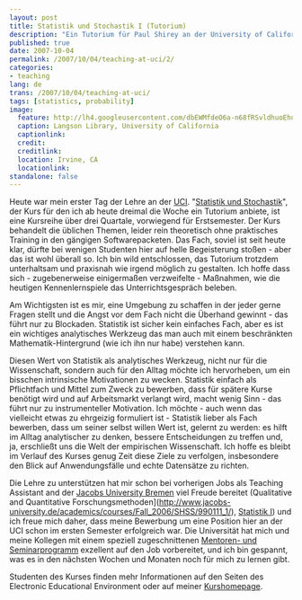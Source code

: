 ```yaml
---
layout: post
title: Statistik und Stochastik I (Tutorium)
description: "Ein Tutorium für Paul Shirey an der University of California, Irvine"
published: true
date: 2007-10-04
permalink: /2007/10/04/teaching-at-uci/2/
categories:
- teaching
lang: de
trans: /2007/10/04/teaching-at-uci/
tags: [statistics, probability]
image:
  feature: http://lh4.googleusercontent.com/dbEWMfdeO6a-n68fRSvldhuoEhuUV7rYnOOKN6pYd2HV=w884-h312-no
  caption: Langson Library, University of California
  captionlink:
  credit:
  creditlink:
  location: Irvine, CA
  locationlink:
standalone: false
---
```


Heute war mein erster Tag der Lehre an der [UCI](http://www.uci.edu).
"[Statistik und Stochastik](https://eee.uci.edu/07f/70050/)", der Kurs für den ich ab heute dreimal die Woche ein Tutorium anbiete, ist eine Kursreihe über drei Quartale, vorwiegend für Erstsemester.
Der Kurs behandelt die üblichen Themen, leider rein theoretisch ohne praktisches Training in den gängigen Softwarepacketen.
Das Fach, soviel ist seit heute klar, dürfte bei wenigen Studenten hier auf helle Begeisterung stoßen - aber das ist wohl überall so.
Ich bin wild entschlossen, das Tutorium trotzdem unterhaltsam und praxisnah wie irgend möglich zu gestalten.
Ich hoffe dass sich - zugebenerweise einigermaßen verzweifelte - Maßnahmen, wie die heutigen Kennenlernspiele das Unterrichtsgespräch beleben.

<!--more-->

Am Wichtigsten ist es mir, eine Umgebung zu schaffen in der jeder gerne Fragen stellt und die Angst vor dem Fach nicht die Überhand gewinnt - das führt nur zu Blockaden.
Statistik ist sicher kein einfaches Fach, aber es ist ein wichtiges analytisches Werkzeug das man auch mit einem beschränkten Mathematik-Hintergrund (wie ich ihn nur habe) verstehen kann.

Diesen Wert von Statistik als analytisches Werkzeug, nicht nur für die Wissenschaft, sondern auch für den Alltag möchte ich hervorheben, um ein bisschen intrinsische Motivationen zu wecken.
Statistik einfach als Pflichtfach und Mittel zum Zweck zu bewerben, dass für spätere Kurse benötigt wird und auf Arbeitsmarkt verlangt wird, macht wenig Sinn - das führt nur zu instrumenteller Motivation.
Ich möchte - auch wenn das vielleicht etwas zu ehrgeizig formuliert ist - Statistik lieber als Fach bewerben, dass um seiner selbst willen Wert ist, gelernt zu werden:
es hilft im Alltag analytischer zu denken, bessere Entscheidungen zu treffen und, ja, erschließt uns die Welt der empirischen Wissenschaft.
Ich hoffe es bleibt im Verlauf des Kurses genug Zeit diese Ziele zu verfolgen, insbesondere den Blick auf Anwendungsfälle und echte Datensätze zu richten.

Die Lehre zu unterstützen hat mir schon bei vorherigen Jobs als Teaching Assistant and der [Jacobs University Bremen](http://www.jacobs-university.de) viel Freude bereitet (Qualitative and Quantitative Forschungsmethoden](http://www.jacobs-university.de/academics/courses/Fall_2006/SHSS/990111_1/), [Statistik I](http://www.jacobs-university.de/academics/courses/Spring_2007/SHSS/990102_4/)) und ich freue mich daher, dass meine Bewerbung um eine Position hier an der UCI schon im ersten Semester erfolgreich war.
Die Universität hat mich und meine Kollegen mit einem speziell zugeschnittenen [Mentoren- und Seminarprogramm](http://www.tltc.uci.edu/TAPDP.html) exzellent auf den Job vorbereitet, und ich bin gespannt, was es in den nächsten Wochen und Monaten noch für mich zu lernen gibt.

Studenten des Kurses finden mehr Informationen auf den Seiten des Electronic Educational Environment oder auf meiner [Kurshomepage](https://eee.uci.edu/07f/70052/).